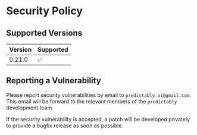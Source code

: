 # Security Policy

## Supported Versions

| Version | Supported          |
| ------- | ------------------ |
| 0.21.0   | :white_check_mark: |

## Reporting a Vulnerability

Please report security vulnerabilities by email to `predictably.ai@gmail.com`.
This email will be forward to the relevant members of the `predictably` development team.

If the security vulnerability is accepted, a patch will be developed privately to
provide a bugfix release as soon as possible.
